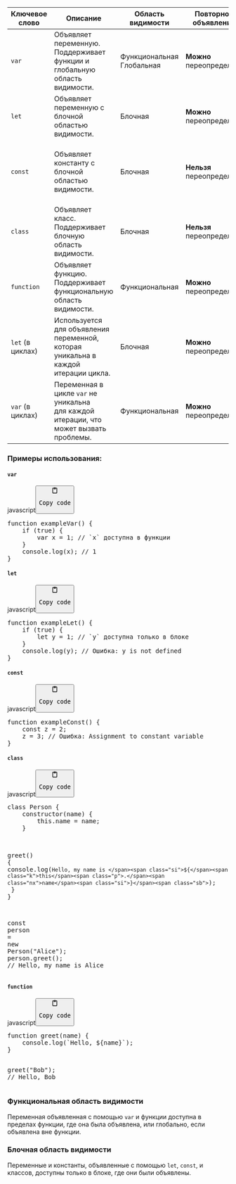 <table>
<thead>
<tr>
<th><strong>Ключевое слово</strong></th>
<th><strong>Описание</strong></th>
<th><strong>Область видимости</strong></th>
<th><strong>Повторное объявление</strong></th>
<th><strong>Повторное присвоение</strong></th>
</tr>
</thead>
<tbody>
<tr>
<td><code>var</code></td>
<td>Объявляет переменную.<br>Поддерживает функции и глобальную область видимости.</td>
<td>Функциональная<br>Глобальная</td>
<td><b>Можно</b> переопределять</td>
<td><b>Можно</b> повторно присвоить</td>
</tr>
<tr>
<td><code>let</code></td>
<td>Объявляет переменную с блочной областью видимости.</td>
<td>Блочная</td>
<td><b>Можно</b> переопределять</td>
<td><b>Можно</b> повторно присвоить</td>
</tr>
<tr>
<td><code>const</code></td>
<td>Объявляет константу с блочной областью видимости.</td>
<td>Блочная</td>
<td><b>Нельзя</b> переопределять</td>
<td>Значение <b>нельзя</b> изменить<br>(но объект или массив могут изменяться).</td>
</tr>
<tr>
<td><code>class</code></td>
<td>Объявляет класс.<br>Поддерживает блочную область видимости.</td>
<td>Блочная</td>
<td><b>Нельзя</b> переопределять</td>
<td><b>Нельзя</b> повторно присваивать класс</td>
</tr>
<tr>
<td><code>function</code></td>
<td>Объявляет функцию.<br>Поддерживает функциональную область видимости.</td>
<td>Функциональная</td>
<td><b>Можно</b> переопределять</td>
<td><b>Можно</b> повторно присвоить</td>
</tr>
<tr>
<td><code>let</code> (в циклах)</td>
<td>Используется для объявления переменной,<br>которая уникальна в каждой итерации цикла.</td>
<td>Блочная</td>
<td><b>Можно</b> переопределять</td>
<td><b>Можно</b> повторно присвоить</td>
</tr>
<tr>
<td><code>var</code> (в циклах)</td>
<td>Переменная в цикле <code>var</code> не уникальна<br>для каждой итерации, что может вызвать проблемы.</td>
<td>Функциональная</td>
<td><b>Можно</b> переопределять</td>
<td><b>Можно</b> повторно присвоить</td>
</tr>
</tbody>
</table>
<h3>Примеры использования:</h3>
<h4><code>var</code></h4>
<div class="code-element"><div class="lang-line"><text>javascript</text><button class="copy-code-button" onclick="copyCode(this)"><svg style="width: 1.2em;height: 1.2em;" aria-hidden="true" xmlns="http://www.w3.org/2000/svg" fill="none" viewBox="0 0 24 24"><path stroke="currentColor" stroke-linecap="round" stroke-linejoin="round" stroke-width="2" d="M15 4h3a1 1 0 0 1 1 1v15a1 1 0 0 1-1 1H6a1 1 0 0 1-1-1V5a1 1 0 0 1 1-1h3m0 3h6m-5-4v4h4V3h-4Z"/></svg><pre>Copy code</pre></button></div><div class="code"><div class="highlight"><pre><span></span><span class="kd">function</span><span class="w"> </span><span class="nx">exampleVar</span><span class="p">()</span><span class="w"> </span><span class="p">{</span>
<span class="w">    </span><span class="k">if</span><span class="w"> </span><span class="p">(</span><span class="kc">true</span><span class="p">)</span><span class="w"> </span><span class="p">{</span>
<span class="w">        </span><span class="kd">var</span><span class="w"> </span><span class="nx">x</span><span class="w"> </span><span class="o">=</span><span class="w"> </span><span class="mf">1</span><span class="p">;</span><span class="w"> </span><span class="c1">// `x` доступна в функции</span>
<span class="w">    </span><span class="p">}</span>
<span class="w">    </span><span class="nx">console</span><span class="p">.</span><span class="nx">log</span><span class="p">(</span><span class="nx">x</span><span class="p">);</span><span class="w"> </span><span class="c1">// 1</span>
<span class="p">}</span>
</pre></div></div></div>

<h4><code>let</code></h4>
<div class="code-element"><div class="lang-line"><text>javascript</text><button class="copy-code-button" onclick="copyCode(this)"><svg style="width: 1.2em;height: 1.2em;" aria-hidden="true" xmlns="http://www.w3.org/2000/svg" fill="none" viewBox="0 0 24 24"><path stroke="currentColor" stroke-linecap="round" stroke-linejoin="round" stroke-width="2" d="M15 4h3a1 1 0 0 1 1 1v15a1 1 0 0 1-1 1H6a1 1 0 0 1-1-1V5a1 1 0 0 1 1-1h3m0 3h6m-5-4v4h4V3h-4Z"/></svg><pre>Copy code</pre></button></div><div class="code"><div class="highlight"><pre><span></span><span class="kd">function</span><span class="w"> </span><span class="nx">exampleLet</span><span class="p">()</span><span class="w"> </span><span class="p">{</span>
<span class="w">    </span><span class="k">if</span><span class="w"> </span><span class="p">(</span><span class="kc">true</span><span class="p">)</span><span class="w"> </span><span class="p">{</span>
<span class="w">        </span><span class="kd">let</span><span class="w"> </span><span class="nx">y</span><span class="w"> </span><span class="o">=</span><span class="w"> </span><span class="mf">1</span><span class="p">;</span><span class="w"> </span><span class="c1">// `y` доступна только в блоке</span>
<span class="w">    </span><span class="p">}</span>
<span class="w">    </span><span class="nx">console</span><span class="p">.</span><span class="nx">log</span><span class="p">(</span><span class="nx">y</span><span class="p">);</span><span class="w"> </span><span class="c1">// Ошибка: y is not defined</span>
<span class="p">}</span>
</pre></div></div></div>

<h4><code>const</code></h4>
<div class="code-element"><div class="lang-line"><text>javascript</text><button class="copy-code-button" onclick="copyCode(this)"><svg style="width: 1.2em;height: 1.2em;" aria-hidden="true" xmlns="http://www.w3.org/2000/svg" fill="none" viewBox="0 0 24 24"><path stroke="currentColor" stroke-linecap="round" stroke-linejoin="round" stroke-width="2" d="M15 4h3a1 1 0 0 1 1 1v15a1 1 0 0 1-1 1H6a1 1 0 0 1-1-1V5a1 1 0 0 1 1-1h3m0 3h6m-5-4v4h4V3h-4Z"/></svg><pre>Copy code</pre></button></div><div class="code"><div class="highlight"><pre><span></span><span class="kd">function</span><span class="w"> </span><span class="nx">exampleConst</span><span class="p">()</span><span class="w"> </span><span class="p">{</span>
<span class="w">    </span><span class="kd">const</span><span class="w"> </span><span class="nx">z</span><span class="w"> </span><span class="o">=</span><span class="w"> </span><span class="mf">2</span><span class="p">;</span>
<span class="w">    </span><span class="nx">z</span><span class="w"> </span><span class="o">=</span><span class="w"> </span><span class="mf">3</span><span class="p">;</span><span class="w"> </span><span class="c1">// Ошибка: Assignment to constant variable</span>
<span class="p">}</span>
</pre></div></div></div>

<h4><code>class</code></h4>
<div class="code-element"><div class="lang-line"><text>javascript</text><button class="copy-code-button" onclick="copyCode(this)"><svg style="width: 1.2em;height: 1.2em;" aria-hidden="true" xmlns="http://www.w3.org/2000/svg" fill="none" viewBox="0 0 24 24"><path stroke="currentColor" stroke-linecap="round" stroke-linejoin="round" stroke-width="2" d="M15 4h3a1 1 0 0 1 1 1v15a1 1 0 0 1-1 1H6a1 1 0 0 1-1-1V5a1 1 0 0 1 1-1h3m0 3h6m-5-4v4h4V3h-4Z"/></svg><pre>Copy code</pre></button></div><div class="code"><div class="highlight"><pre><span></span><span class="kd">class</span><span class="w"> </span><span class="nx">Person</span><span class="w"> </span><span class="p">{</span>
<span class="w">    </span><span class="kr">constructor</span><span class="p">(</span><span class="nx">name</span><span class="p">)</span><span class="w"> </span><span class="p">{</span>
<span class="w">        </span><span class="k">this</span><span class="p">.</span><span class="nx">name</span><span class="w"> </span><span class="o">=</span><span class="w"> </span><span class="nx">name</span><span class="p">;</span>
<span class="w">    </span><span class="p">}</span>

<span class="w">    </span><span class="nx">greet</span><span class="p">()</span><span class="w"> </span><span class="p">{</span>
<span class="w">        </span><span class="nx">console</span><span class="p">.</span><span class="nx">log</span><span class="p">(</span><span class="sb">`Hello, my name is </span><span class="si">${</span><span class="k">this</span><span class="p">.</span><span class="nx">name</span><span class="si">}</span><span class="sb">`</span><span class="p">);</span>
<span class="w">    </span><span class="p">}</span>
<span class="p">}</span>

<span class="kd">const</span><span class="w"> </span><span class="nx">person</span><span class="w"> </span><span class="o">=</span><span class="w"> </span><span class="ow">new</span><span class="w"> </span><span class="nx">Person</span><span class="p">(</span><span class="s2">&quot;Alice&quot;</span><span class="p">);</span>
<span class="nx">person</span><span class="p">.</span><span class="nx">greet</span><span class="p">();</span><span class="w"> </span><span class="c1">// Hello, my name is Alice</span>
</pre></div></div></div>

<h4><code>function</code></h4>
<div class="code-element"><div class="lang-line"><text>javascript</text><button class="copy-code-button" onclick="copyCode(this)"><svg style="width: 1.2em;height: 1.2em;" aria-hidden="true" xmlns="http://www.w3.org/2000/svg" fill="none" viewBox="0 0 24 24"><path stroke="currentColor" stroke-linecap="round" stroke-linejoin="round" stroke-width="2" d="M15 4h3a1 1 0 0 1 1 1v15a1 1 0 0 1-1 1H6a1 1 0 0 1-1-1V5a1 1 0 0 1 1-1h3m0 3h6m-5-4v4h4V3h-4Z"/></svg><pre>Copy code</pre></button></div><div class="code"><div class="highlight"><pre><span></span><span class="kd">function</span><span class="w"> </span><span class="nx">greet</span><span class="p">(</span><span class="nx">name</span><span class="p">)</span><span class="w"> </span><span class="p">{</span>
<span class="w">    </span><span class="nx">console</span><span class="p">.</span><span class="nx">log</span><span class="p">(</span><span class="sb">`Hello, </span><span class="si">${</span><span class="nx">name</span><span class="si">}</span><span class="sb">`</span><span class="p">);</span>
<span class="p">}</span>

<span class="nx">greet</span><span class="p">(</span><span class="s2">&quot;Bob&quot;</span><span class="p">);</span><span class="w"> </span><span class="c1">// Hello, Bob</span>
</pre></div></div></div>

<h3>Функциональная область видимости</h3>
<p>Переменная объявленная с помощью <code>var</code> и функции доступна в пределах функции, где она была объявлена,
или глобально, если объявлена вне функции.</p>
<h3>Блочная область видимости</h3>
<p>Переменные и константы, объявленные с помощью <code>let</code>, <code>const</code>, и классов,
доступны только в блоке, где они были объявлены.</p>